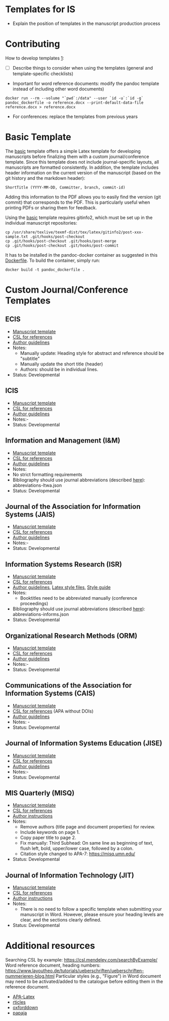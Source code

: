 # Templates for IS

- Explain the position of templates in the manuscript production process

# Contributing

How to develop templates [1](https://bookdown.org/yihui/rmarkdown-cookbook/word-template.html ):

-   [ ] Describe things to consider when using the templates (general and template-specific checklists)
-  Important for word reference documents: modify the pandoc template instead of including other word documents)
```
docker run --rm --volume "`pwd`:/data" --user `id -u`:`id -g` pandoc_dockerfile -o reference.docx --print-default-data-file reference.docx > reference.docx
```
-   For conferences: replace the templates from previous years

# Basic Template

The [basic](basic.tex) template offers a simple Latex template for developing manuscripts before finalizing them with a custom journal/conference template.
Since this template does not include journal-specific layouts, all manuscripts are formatted consistently.
In addition, the template includes header information on the current version of the manuscript (based on the git history and the markdown header):

```
ShortTitle (YYYY-MM-DD, Committer, branch, commit-id)
```

Adding this information to the PDF allows you to easily find the version (git commit) that corresponds to the PDF.
This is particularly useful when printing PDFs or sharing them for feedback.

Using the [basic](basic.tex) template requires gitinfo2, which must be set up in the individual manuscript repositories:

```
cp /usr/share/texlive/texmf-dist/tex/latex/gitinfo2/post-xxx-sample.txt .git/hooks/post-checkout
cp .git/hooks/post-checkout .git/hooks/post-merge
cp .git/hooks/post-checkout .git/hooks/post-commit
```

It has to be installed in the pandoc-docker container as suggested in this [Dockerfile](Dockerfile).
To build the container, simply run:

```
docker build -t pandoc_dockerfile .
```


# Custom Journal/Conference Templates

## ECIS

-   [Manuscript template](ECIS2021.docx)
-   [CSL for references](custom-styles/ecis.csl)
-   [Author guidelines](...)
-   Notes:
    - Manually update: Heading style for abstract and reference should be "subtitle"
    - Manually update the short title (header)
    - Authors: should be in individual lines.
-   Status: Developmental

## ICIS

-   [Manuscript template](ICIS2021.docx)
-   [CSL for references](styles/mis-quarterly.csv)
-   [Author guidelines](...)
-   Notes:-
-   Status: Developmental

## Information and Management (I&M)

-   [Manuscript template](APA-7.docx)
-   [CSL for references](styles/elsevier-with-titles.csl)
-   [Author guidelines](https://www.elsevier.com/journals/information-and-management/0378-7206/guide-for-authors)
-   Notes:
  - No strict formatting requirements
  - Bibliography should use journal abbreviations (described [here](bibliography-journal-abbreviations.md)): abbreviations-ltwa.json
-   Status: Developmental

## Journal of the Association for Information Systems (JAIS)

-   [Manuscript template](APA-7.docx)
-   [CSL for references](...)
-   [Author guidelines](https://aisel.aisnet.org/jais/authorinfo.html)
-   Notes:-
-   Status: Developmental

## Information Systems Research (ISR)

-   [Manuscript template](ISR.docx)
-   [CSL for references](styles/institute-for-operations-research-and-the-management-sciences.csl)
-   [Author guidelines](https://pubsonline.informs.org/page/isre/submission-guidelines), [Latex style files](https://pubsonline.informs.org/authorportal/latex-style-files), [Style guide](https://pubsonline.informs.org/pb-assets/INFORMS_style_guide-1.6-1574695301483.pdf)
-   Notes:
    - Booktitles need to be abbreviated manually (conference proceedings)
-   Bibliography should use journal abbreviations (described [here](bibliography-journal-abbreviations.md)): abbreviations-informs.json
-   Status: Developmental

## Organizational Research Methods (ORM)

-   [Manuscript template](APA-7.docx)
-   [CSL for references](styles/apa.csl)
-   [Author guidelines](https://journals.sagepub.com/author-instructions/ORM)
-   Notes:-
-   Status: Developmental

## Communications of the Association for Information Systems (CAIS)

-   [Manuscript template](CAIS.docx)
-   [CSL for references](custom_styles/cais.csl) (APA without DOIs)
-   [Author guidelines](https://aisel.aisnet.org/cais/format.html)
-   Notes: -
-   Status: Developmental

## Journal of Information Systems Education (JISE)

-   [Manuscript template](JISE.docx)
-   [CSL for references](styles/jise.csl)
-   [Author guidelines](https://jise.org/initial.html)
-   Notes:-
-   Status: Developmental

## MIS Quarterly (MISQ)

-   [Manuscript template](MISQ.docx)
-   [CSL for references](styles/apa.csl)
-   [Author instructions](https://misq.org/instructions/)
-   Notes:
    - Remove authors (title page and document properties) for review.
    - Include keywords on page 1.
    - Copy paper title to page 2.
    - Fix manually: Third Subhead: On same line as beginning of text, flush left, bold, upper/lower case, followed by a colon.
    - Citation style changed to APA-7: https://misq.umn.edu/
-   Status: Developmental

## Journal of Information Technology (JIT)

-   [Manuscript template](MISQ.docx)
-   [CSL for references](styles/sage-harvard.csl)
-   [Author instructions](https://journals.sagepub.com/author-instructions/JIN#ManuscriptPrep)
- Notes:
    - There is no need to follow a specific template when submitting your manuscript in Word. However, please ensure your heading levels are clear, and the sections clearly defined.
-   Status: Developmental

# Additional resources

Searching CSL by example: https://csl.mendeley.com/searchByExample/
Word reference document, heading numbers: https://www.layoutheo.de/tutorials/ueberschriften/ueberschriften-nummerieren-blog.html
Particular styles (e.g., "Figure") in Word document may need to be activated/added to the catalogue before editing them in the reference document.

- [APA-Latex](https://github.com/mamadgit/APA-Custom-LaTeX-Template)
- [rticles](https://github.com/rstudio/rticles)
- [oxforddown](https://github.com/ulyngs/oxforddown)
- [papaja](https://github.com/crsh/papaja)
